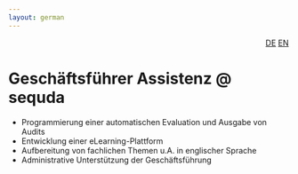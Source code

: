```yaml
---
layout: german
---
```

<div style="text-align: right"><a href="/de/was_zuvor_geschah/sequda">DE</a> <a href="/en/previously/sequda">EN</a></div>

# Geschäftsführer Assistenz @ sequda

* Programmierung einer automatischen Evaluation und Ausgabe von Audits
* Entwicklung einer eLearning-Plattform
* Aufbereitung von fachlichen Themen u.A. in englischer Sprache
* Administrative Unterstützung der Geschäftsführung
